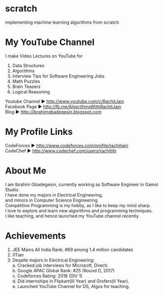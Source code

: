 # scratch
implementing machine learning algorithms from scratch

# My YouTube Channel
I make Video Lectures on YouTube for 
1. Data Structures
2. Algorithms
3. Interview Tips for Software Engineering Jobs
4. Math Puzzles
5. Brain Teasers
6. Logical Reasoning

Youtube Channel ► http://www.youtube.com/c/RachitJain        
Facebook Page ► http://fb.me/AlgorithmsWithRachitJain      
Blog ► http://ibrahimgbadegesin.blogspot.com      

# My Profile Links      
CodeForces ► http://www.codeforces.com/profile/rachitjain      
CodeChef ► http://www.codechef.com/users/rachitiitr         

# About Me
I am Ibrahim Gbadegesin, currently working as Software Engineer in Gamol Studio.             
I have done my majors in Electrical Engineering,       
and minors in Computer Science Engineering.        
Competitive Programming is my hobby, as I like to keep my mind sharp.      
I love to explore and learn new algorithms and programming techniques.      
I like teaching, and hence launched my YouTube channel recently.      

# Achievements 
1. JEE Mains All India Rank:  #69 among 1.4 million candidates          
2. IITian      
3. Despite majors in Electrical Engineering:      
  a. Cracked job interviews for Microsoft, Directi.      
  b. Google APAC Global Rank: #25 (Round D, 2017)    
  c. Codeforces Rating: 2018 (DIV 1)      
  d. Did internships in Flipkart(III Year) and Grofers(II Year).    
  e. Launched YouTube Channel for DS, Algos for teaching.
